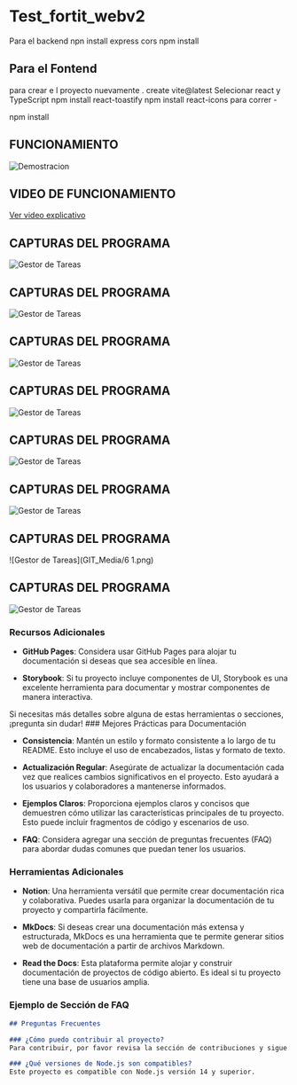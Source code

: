 # Test_fortit_webv2
Para el backend 
npn install express cors
npm install

## Para el Fontend
 
 para crear e l proyecto nuevamente . 
 create vite@latest
    Selecionar react y TypeScript
npm install react-toastify
npm install react-icons
para correr -


npm install  
## FUNCIONAMIENTO 
![Demostracion](GIT_Media/video.gif) 


## VIDEO DE FUNCIONAMIENTO 
[Ver video explicativo](GIT_Media/demo.mp4) 
## CAPTURAS DEL PROGRAMA 
![Gestor de Tareas](GIT_Media/1.png)
## CAPTURAS DEL PROGRAMA 
![Gestor de Tareas](GIT_Media/2.png)
## CAPTURAS DEL PROGRAMA 
![Gestor de Tareas](GIT_Media/3.png)
## CAPTURAS DEL PROGRAMA 
![Gestor de Tareas](GIT_Media/4.png)
## CAPTURAS DEL PROGRAMA 
![Gestor de Tareas](GIT_Media/5.png)
## CAPTURAS DEL PROGRAMA 
![Gestor de Tareas](GIT_Media/6.png)
## CAPTURAS DEL PROGRAMA 
![Gestor de Tareas](GIT_Media/6 1.png)
## CAPTURAS DEL PROGRAMA 
![Gestor de Tareas](GIT_Media78.png)


### Recursos Adicionales

- **GitHub Pages**: Considera usar GitHub Pages para alojar tu documentación si deseas que sea accesible en línea.
  
- **Storybook**: Si tu proyecto incluye componentes de UI, Storybook es una excelente herramienta para documentar y mostrar componentes de manera interactiva.

Si necesitas más detalles sobre alguna de estas herramientas o secciones, ¡pregunta sin dudar! ### Mejores Prácticas para Documentación

- **Consistencia**: Mantén un estilo y formato consistente a lo largo de tu README. Esto incluye el uso de encabezados, listas y formato de texto.

- **Actualización Regular**: Asegúrate de actualizar la documentación cada vez que realices cambios significativos en el proyecto. Esto ayudará a los usuarios y colaboradores a mantenerse informados.

- **Ejemplos Claros**: Proporciona ejemplos claros y concisos que demuestren cómo utilizar las características principales de tu proyecto. Esto puede incluir fragmentos de código y escenarios de uso.

- **FAQ**: Considera agregar una sección de preguntas frecuentes (FAQ) para abordar dudas comunes que puedan tener los usuarios.

### Herramientas Adicionales

- **Notion**: Una herramienta versátil que permite crear documentación rica y colaborativa. Puedes usarla para organizar la documentación de tu proyecto y compartirla fácilmente.

- **MkDocs**: Si deseas crear una documentación más extensa y estructurada, MkDocs es una herramienta que te permite generar sitios web de documentación a partir de archivos Markdown.

- **Read the Docs**: Esta plataforma permite alojar y construir documentación de proyectos de código abierto. Es ideal si tu proyecto tiene una base de usuarios amplia.

### Ejemplo de Sección de FAQ

```markdown
## Preguntas Frecuentes

### ¿Cómo puedo contribuir al proyecto?
Para contribuir, por favor revisa la sección de contribuciones y sigue las pautas establecidas.

### ¿Qué versiones de Node.js son compatibles?
Este proyecto es compatible con Node.js versión 14 y superior.
